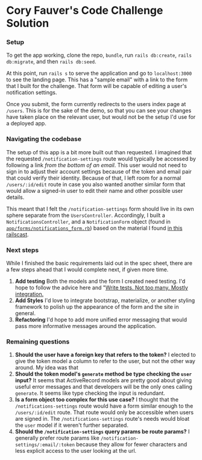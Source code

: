 # Cory Fauver's Code Challenge Solution

### Setup

To get the app working, clone the repo, `bundle`, run `rails db:create`, `rails db:migrate`, and then `rails db:seed`.

At this point, run `rails s` to serve the application and go to `localhost:3000` to see the landing page. This has a "sample email" with a link to the form that I built for the challenge. That form will be capable of editing a user's notification settings.

Once you submit, the form currently redirects to the users index page at `/users`. This is for the sake of the demo, so that you can see your changes have taken place on the relevant user, but would not be the setup I'd use for a deployed app.

### Navigating the codebase

The setup of this app is a bit more built out than requested. I imagined that the requested `/notification-settings` route would typically be accessed by following a link *from the bottom of an email*. This user would not need to sign in to adjust their account settings because of the token and email pair that could verify their identity. Because of that, I left room for a normal `/users/:id/edit` route in case you also wanted another similar form that would allow a signed-in user to edit their name and other possible user details.

This meant that I felt the `/notification-settings` form should live in its own sphere separate from the `UsersController`. Accordingly, I built a `NotificationsController`, and a `NotificationForm` object (found in [`app/forms/notifications_form.rb`](/app/forms/notification_form.rb)) based on the material I found [in this railscast](http://railscasts.com/episodes/416-form-objects?autoplay=true).

### Next steps

While I finished the basic requirements laid out in the spec sheet, there are a few steps ahead that I would complete next, if given more time.

1. **Add testing** Both the models and the form I created need testing. I'd hope to follow the advice here and "[Write tests. Not too many. Mostly integration.](https://blog.kentcdodds.com/write-tests-not-too-many-mostly-integration-5e8c7fff591c)
2. **Add Styles** I'd love to integrate bootstrap, materialize, or another styling framework to polish up the appearance of the form and the site in general.
3. **Refactoring** I'd hope to add more unified error messaging that would pass more informative messages around the application.

### Remaining questions

1. **Should the user have a foreign key that refers to the token?** I elected to give the token model a column to refer to the user, but not the other way around. My idea was that
2. **Should the token model's `generate` method be type checking the `user` input?** It seems that ActiveRecord models are pretty good about giving useful error messages and that developers will be the only ones calling `generate`. It seems like type checking the input is redundant.
3. **Is a form object too complex for this use case?** I thought that the `/notifications-settings` route would have a form similar enough to the `/users/:id/edit` route. That route would only be accessible when users are signed in. The `/notifications-settings` route's needs would bloat the `user` model if it weren't further separated.
4. **Should the `/notification-settings` query params be route params?** I generally prefer route params like `/notification-settings/:email/:token` because they allow for fewer characters and less explicit access to the user looking at the url.  
